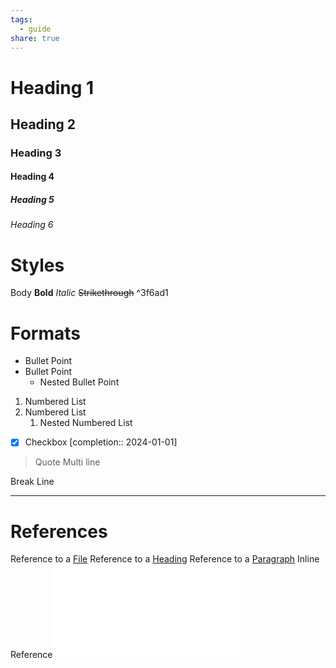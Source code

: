 ```yaml
---
tags:
  - guide
share: true
---
```


# Heading 1
## Heading 2
### Heading 3
#### Heading 4
##### Heading 5
###### Heading 6

# Styles

Body
**Bold**
_Italic_
~~Strikethrough~~ ^3f6ad1

# Formats

- Bullet Point
- Bullet Point
	- Nested Bullet Point
1. Numbered List
2. Numbered List
	1. Nested Numbered List
- [x] Checkbox  [completion:: 2024-01-01]
>Quote
>Multi line

Break Line
___

# References

Reference to a [File](Guide%20Obsidian%20Markdown.md)
Reference to a [Heading](Guide%20Obsidian%20Markdown.md#heading-1)
Reference to a [Paragraph](Guide%20Obsidian%20Markdown.md#3f6ad1)
Inline Reference![Guide Obsidian Markdown > Styles](Guide%20Obsidian%20Markdown.md#styles)

